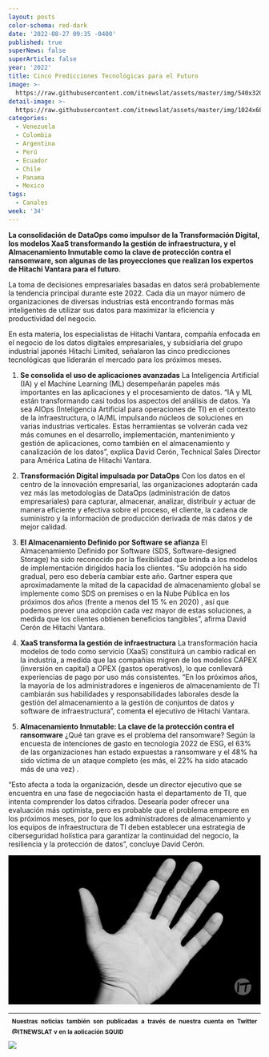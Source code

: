 ```yaml
---
layout: posts
color-schema: red-dark
date: '2022-08-27 09:35 -0400'
published: true
superNews: false
superArticle: false
year: '2022'
title: Cinco Predicciones Tecnológicas para el Futuro
image: >-
  https://raw.githubusercontent.com/itnewslat/assets/master/img/540x320/Cinco-p.jpg
detail-image: >-
  https://raw.githubusercontent.com/itnewslat/assets/master/img/1024x680/Cinco-g.jpg
categories:
  - Venezuela
  - Colombia
  - Argentina
  - Perú
  - Ecuador
  - Chile
  - Panama
  - Mexico
tags:
  - Canales
week: '34'
---
```

**La consolidación de DataOps como impulsor de la Transformación Digital, los modelos XaaS transformando la gestión de infraestructura, y el Almacenamiento Inmutable como la clave de protección contra el ransomware, son algunas de las proyecciones que realizan los expertos de Hitachi Vantara para el futuro**.

La toma de decisiones empresariales basadas en datos será probablemente la tendencia principal durante este 2022. Cada día un mayor número de organizaciones de diversas industrias está encontrando formas más inteligentes de utilizar sus datos para maximizar la eficiencia y productividad del negocio.

En esta materia, los especialistas de Hitachi Vantara, compañía enfocada en el negocio de los datos digitales empresariales, y subsidiaria del grupo industrial japonés Hitachi Limited, señalaron las cinco predicciones tecnológicas que liderarán el mercado para los próximos meses.

1.	**Se consolida el uso de aplicaciones avanzadas** 
La Inteligencia Artificial (IA) y el Machine Learning (ML) desempeñarán papeles más importantes en las aplicaciones y el procesamiento de datos. “IA y ML están transformando casi todos los aspectos del análisis de datos. Ya sea AIOps (Inteligencia Artificial para operaciones de TI) en el contexto de la infraestructura, o IA/ML impulsando núcleos de soluciones en varias industrias verticales. Estas herramientas se volverán cada vez más comunes en el desarrollo, implementación, mantenimiento y gestión de aplicaciones, como también en el almacenamiento y canalización de los datos”, explica David Cerón, Technical Sales Director para América Latina de Hitachi Vantara.
2.	**Transformación Digital impulsada por DataOps**
Con los datos en el centro de la innovación empresarial, las organizaciones adoptarán cada vez más las metodologías de DataOps (administración de datos empresariales) para capturar, almacenar, analizar, distribuir y actuar de manera eficiente y efectiva sobre el proceso, el cliente, la cadena de suministro y la información de producción derivada de más datos y de mejor calidad.
3.	**El Almacenamiento Definido por Software se afianza**
El Almacenamiento Definido por Software (SDS, Software-designed Storage) ha sido reconocido por la flexibilidad que brinda a los modelos de implementación dirigidos hacia los clientes. “Su adopción ha sido gradual, pero eso debería cambiar este año. Gartner espera que aproximadamente la mitad de la capacidad de almacenamiento global se implemente como SDS on premises o en la Nube Pública en los próximos dos años (frente a menos del 15 % en 2020) , así que podemos prever una adopción cada vez mayor de estas soluciones, a medida que los clientes obtienen beneficios tangibles”, afirma David Cerón de Hitachi Vantara.

4.	**XaaS transforma la gestión de infraestructura**
La transformación hacia modelos de todo como servicio (XaaS) constituirá un cambio radical en la industria, a medida que las compañías migren de los modelos CAPEX (inversión en capital) a OPEX (gastos operativos), lo que conllevará experiencias de pago por uso más consistentes. “En los próximos años, la mayoría de los administradores e ingenieros de almacenamiento de TI cambiarán sus habilidades y responsabilidades laborales desde la gestión del almacenamiento a la gestión de conjuntos de datos y software de infraestructura”, comenta el ejecutivo de Hitachi Vantara.
5.	 **Almacenamiento Inmutable: La clave de la protección contra el ransomware**
¿Qué tan grave es el problema del ransomware? Según la encuesta de intenciones de gasto en tecnología 2022 de ESG, el 63% de las organizaciones han estado expuestas a ransomware y el 48% ha sido víctima de un ataque completo (es más, el 22% ha sido atacado más de una vez) .

“Esto afecta a toda la organización, desde un director ejecutivo que se encuentra en una fase de negociación hasta el departamento de TI, que intenta comprender los datos cifrados. Desearía poder ofrecer una evaluación más optimista, pero es probable que el problema empeore en los próximos meses, por lo que los administradores de almacenamiento y los equipos de infraestructura de TI deben establecer una estrategia de ciberseguridad holística para garantizar la continuidad del negocio, la resiliencia y la protección de datos”, concluye David Cerón.

![](https://raw.githubusercontent.com/itnewslat/assets/master/img/540x320/Cinco-p.jpg)

<table style="height: 42px;" width="569">
<tbody>
<tr>
<td style="text-align: justify;"><sub><strong>Nuestras noticias también son publicadas a través de nuestra cuenta en Twitter <a href="https://twitter.com/itnewslat?lang=es">@ITNEWSLAT</a> y en la aplicación <a href="https://squidapp.co/en/">SQUID</a></strong></sub></td>
</tr>
</tbody>
</table>

<img src="https://tracker.metricool.com/c3po.jpg?hash=56f88a41e39ab42c063cc51676587a04"/>